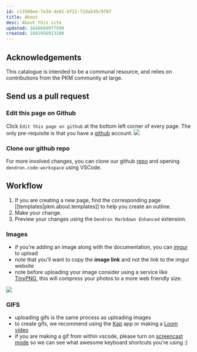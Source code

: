 ```yaml
---
id: c13508ee-7e34-4e01-bf22-72da545c9f8f
title: About
desc: About this site
updated: 1646669977599
created: 1601956913180
---
```


## Acknowledgements

This catalogue is intended to be a communal resource, and relies on contributions from the PKM community at large.

## Send us a pull request

### Edit this page on Github

Click `Edit this page on github` at the bottom left corner of every page. The only pre-requisite is that you have a [github](https://github.com/) account.
    <a href="https://www.loom.com/share/4a1b67f3fd1a40dab16949e9ea5e53dc"> <img style="" src="https://cdn.loom.com/sessions/thumbnails/4a1b67f3fd1a40dab16949e9ea5e53dc-with-play.gif"> </a>

### Clone our github repo

For more involved changes, you can clone our github [repo](https://github.com/dendronhq/catalogue-open-pkm) and opening `dendron.code-workspace` using VSCode.  

## Workflow

1. If you are creating a new page, find the corresponding page [[templates|pkm.about.templates]] to help you create an outline.
2. Make your change.  
3. Preview your changes using the `Dendron Markdown Enhanced` extension.

### Images

- if you're adding an image along with the documentation, you can [imgur](https://imgur.com/upload) to upload
- note that you'll want to copy the **image link** and not the link to the imgur website
- note before uploading your image consider using a service like [TinyPNG](https://tinypng.com/), this will compress your photos to a more web friendly size.

<a href="https://www.loom.com/share/1b351d229eba4536a6361e5123cf8f24">  <img style="" src="https://cdn.loom.com/sessions/thumbnails/1b351d229eba4536a6361e5123cf8f24-with-play.gif"> </a>

### GIFS

- uploading gifs is the same process as uploading images
- to create gifs, we recommend using the [Kap](https://getkap.co/) app or making a [Loom video](http://loom.com/)
- if you are making a gif from within vscode, please turn on [screencast mode](https://scotch.io/bar-talk/vs-code-screencast-mode) so we can see what awesome keyboard shortcuts you're using :) 

